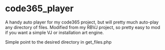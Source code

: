 # code365_player

A handy auto player for my code365 project, but will pretty much auto-play any directory of files.
Modified from my RBVJ project, so pretty easy to mod if you want a simple VJ or installation art engine.

Simple point to the desired directory in get_files.php
